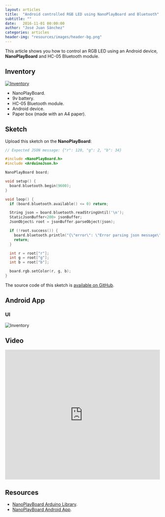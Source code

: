 ```yaml
---
layout: articles
title:  "Android controlled RGB LED using NanoPlayBoard and Bluetooth"
subtitle: ""
date:   2016-11-01 00:00:00
author: "José Juan Sánchez"
categories: articles
header-img: "resources/images/header-bg.png"
---
```


This article shows you how to control an RGB LED using an Android device, **NanoPlayBoard** and HC-05 Bluetooth module.

## Inventory

<a href="#">
    <img class="img-responsive" src="{{ site.baseurl }}/resources/articles/android-controlled-rgb-led/img-00.jpg" alt="Inventory">
</a>

* NanoPlayBoard.
* 9v battery.
* HC-05 Bluetooth module.
* Android device.
* Paper box (made with an A4 paper).

## Sketch
Upload this sketch on the **NanoPlayBoard**:

```c++
// Expected JSON message: {"r": 120, "g": 2, "b": 34}

#include <NanoPlayBoard.h>
#include <ArduinoJson.h>

NanoPlayBoard board;

void setup() {
  board.bluetooth.begin(9600);
}

void loop() {
  if (board.bluetooth.available() <= 0) return;

  String json = board.bluetooth.readStringUntil('\n');
  StaticJsonBuffer<200> jsonBuffer;
  JsonObject& root = jsonBuffer.parseObject(json);

  if (!root.success()) {
    board.bluetooth.println("{\"error\": \"Error parsing json message\"}");
    return;
  }

  int r = root["r"];
  int g = root["g"];
  int b = root["b"];

  board.rgb.setColor(r, g, b);
}
```

The source code of this sketch is [available on GitHub][1].

## Android App

### UI

<img class="img-responsive" src="{{ site.baseurl }}/resources/articles/android-controlled-rgb-led/img-01.jpg" alt="Inventory">

## Video
<iframe width="100%" height="423" src="https://www.youtube.com/embed/5EVmYEs8DxE" frameborder="0" allowfullscreen></iframe>

## Resources
* [NanoPlayBoard Arduino Library][2].
* [NanoPlayBoard Android App][3].

[1]: https://github.com/josejuansanchez/NanoPlayBoard-Arduino-Library/blob/master/examples/13.android/firmware_bluetooth/firmware_bluetooth.ino
[2]: https://github.com/josejuansanchez/NanoPlayBoard-Arduino-Library
[3]: https://github.com/josejuansanchez/NanoPlayBoard-Android-App